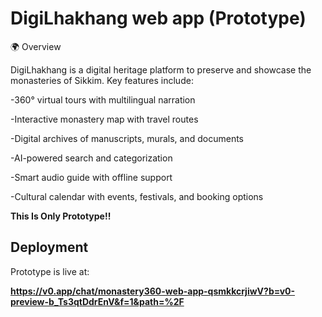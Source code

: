 # DigiLhakhang web app (Prototype)

🌍 Overview

DigiLhakhang is a digital heritage platform to preserve and showcase the monasteries of Sikkim.
Key features include:

-360° virtual tours with multilingual narration

-Interactive monastery map with travel routes

-Digital archives of manuscripts, murals, and documents

-AI-powered search and categorization

-Smart audio guide with offline support

-Cultural calendar with events, festivals, and booking options

**This Is Only Prototype!!**

## Deployment

Prototype is live at:

**https://v0.app/chat/monastery360-web-app-qsmkkcrjiwV?b=v0-preview-b_Ts3qtDdrEnV&f=1&path=%2F**
